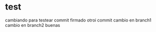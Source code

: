 # test
cambiando para testear
commit firmado
otroi commit
cambio en branch1
cambio en branch2
buenas
